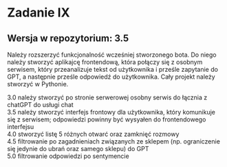 # Zadanie IX

## Wersja w repozytorium: 3.5

Należy rozszerzyć funkcjonalność wcześniej stworzonego bota. Do niego
należy stworzyć aplikajcę frontendową, która połączy się z osobnym
serwisem, który przeanalizuje tekst od użytkownika i prześle zapytanie
do GPT, a następnie prześle odpowiedź do użytkownika. Cały projekt
należy stworzyć w Pythonie.

3.0 należy stworzyć po stronie serwerowej osobny serwis do łącznia z
chatGPT do usługi chat  
3.5 należy stworzyć interfejs frontowy dla użytkownika, który
komunikuje się z serwisem; odpowiedzi powinny być wysyałen do
frontendowego interfejsu  
4.0 stworzyć listę 5 różnych otwarć oraz zamknięć rozmowy  
4.5 filtrowanie po zagadnieniach związanych ze sklepem (np.
ograniczenie się jedynie do ubrań oraz samego sklepu) do GPT  
5.0 filtrowanie odpowiedzi po sentymencie
